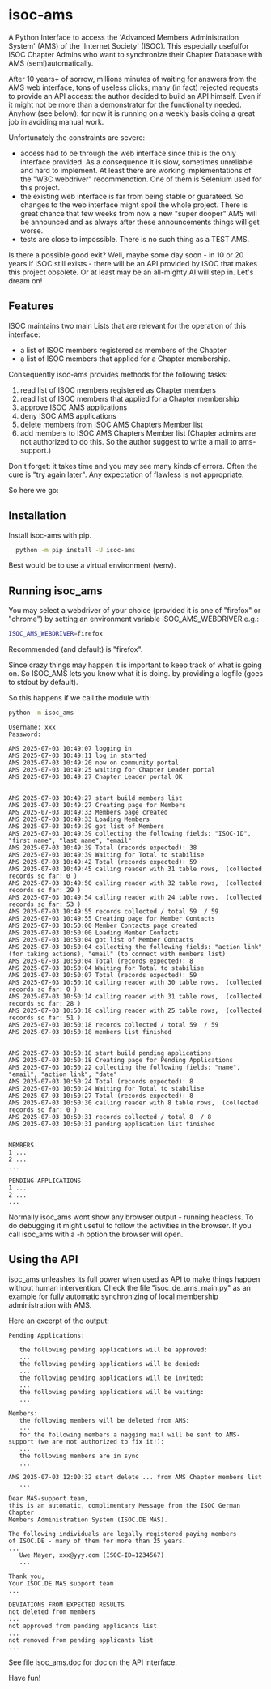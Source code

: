 
# isoc-ams

A Python Interface to access the 'Advanced Members Administration System' (AMS) of the 'Internet Society' (ISOC). This especially usefulfor ISOC Chapter Admins who want to synchronize their Chapter Database with AMS (semi)automatically.

After 10 years+  of sorrow, millions minutes of waiting for answers from the AMS web interface, tons of useless clicks, many (in fact) rejected requests to provide an API access: the author decided to build an API himself. Even if it might not be more than a demonstrator for the functionality needed. Anyhow (see below): for now it is running on a weekly basis doing a great job in avoiding manual work. 

Unfortunately the constraints are severe:
- access had to be through the web interface since this is the only interface provided. As a consequence it is slow, sometimes unreliable and hard to implement. At least there are working implementations of the "W3C webdriver" recommendtion. One of them is Selenium used for this project.
- the existing web interface is far from being stable or guarateed. So changes to the web interface might spoil the whole project. There is great chance that few weeks from now a new "super dooper" AMS will be announced and as always after these announcements things will get worse.
- tests are close to impossible. There is no such thing as a TEST AMS.

Is there a possible good exit? Well, maybe some day soon - in 10 or 20 years if ISOC still exists - there will be an API provided by ISOC that makes this project obsolete. Or at least may be an all-mighty AI will step in. Let's dream on!

## Features
ISOC maintains two main Lists that are relevant for the operation of this interface: 
- a list of ISOC members registered as members of the Chapter
- a list of ISOC members that applied for a Chapter membership.
  
Consequently isoc-ams provides methods for the following tasks:
1. read list of ISOC members registered as Chapter members
1. read list of ISOC members that applied for a Chapter membership
1. approve ISOC AMS applications
1. deny ISOC AMS applications
1. delete members from ISOC AMS Chapters Member list
1. add members to  ISOC AMS Chapters Member list (Chapter admins are not authorized to do this. So the author suggest to write a mail to ams-support.)

Don't forget: it takes time and you may see many kinds of errors. Often the cure is "try again later". Any expectation of flawless is not appropriate.

So here we go:

## Installation

Install isoc-ams with pip.

```bash
  python -m pip install -U isoc-ams
```

Best would be to use a virtual environment (venv).

## Running isoc_ams

You may select a webdriver of your choice (provided it is one of "firefox" or "chrome") by setting an environment variable ISOC_AMS_WEBDRIVER e.g.:
```bash
ISOC_AMS_WEBDRIVER=firefox
```
Recommended (and default) is "firefox".

Since crazy things may happen it is important to keep track of what is going on. So ISOC_AMS lets you know what it is doing.
by providing a logfile (goes to stdout by default).

So this happens if we call the module with:
```bash
python -m isoc_ams
```

```
Username: xxx
Password: 

AMS 2025-07-03 10:49:07 logging in
AMS 2025-07-03 10:49:11 log in started
AMS 2025-07-03 10:49:20 now on community portal
AMS 2025-07-03 10:49:25 waiting for Chapter Leader portal
AMS 2025-07-03 10:49:27 Chapter Leader portal OK


AMS 2025-07-03 10:49:27 start build members list
AMS 2025-07-03 10:49:27 Creating page for Members
AMS 2025-07-03 10:49:33 Members page created
AMS 2025-07-03 10:49:33 Loading Members
AMS 2025-07-03 10:49:39 got list of Members
AMS 2025-07-03 10:49:39 collecting the following fields: "ISOC-ID", "first name", "last name", "email"
AMS 2025-07-03 10:49:39 Total (records expected): 38
AMS 2025-07-03 10:49:39 Waiting for Total to stabilise
AMS 2025-07-03 10:49:42 Total (records expected): 59
AMS 2025-07-03 10:49:45 calling reader with 31 table rows,  (collected records so far: 0 )
AMS 2025-07-03 10:49:50 calling reader with 32 table rows,  (collected records so far: 29 )
AMS 2025-07-03 10:49:54 calling reader with 24 table rows,  (collected records so far: 53 )
AMS 2025-07-03 10:49:55 records collected / total 59  / 59
AMS 2025-07-03 10:49:55 Creating page for Member Contacts
AMS 2025-07-03 10:50:00 Member Contacts page created
AMS 2025-07-03 10:50:00 Loading Member Contacts
AMS 2025-07-03 10:50:04 got list of Member Contacts
AMS 2025-07-03 10:50:04 collecting the following fields: "action link" (for taking actions), "email" (to connect with members list)
AMS 2025-07-03 10:50:04 Total (records expected): 8
AMS 2025-07-03 10:50:04 Waiting for Total to stabilise
AMS 2025-07-03 10:50:07 Total (records expected): 59
AMS 2025-07-03 10:50:10 calling reader with 30 table rows,  (collected records so far: 0 )
AMS 2025-07-03 10:50:14 calling reader with 31 table rows,  (collected records so far: 28 )
AMS 2025-07-03 10:50:18 calling reader with 25 table rows,  (collected records so far: 51 )
AMS 2025-07-03 10:50:18 records collected / total 59  / 59
AMS 2025-07-03 10:50:18 members list finished


AMS 2025-07-03 10:50:18 start build pending applications
AMS 2025-07-03 10:50:18 Creating page for Pending Applications
AMS 2025-07-03 10:50:22 collecting the following fields: "name", "email", "action link", "date"
AMS 2025-07-03 10:50:24 Total (records expected): 8
AMS 2025-07-03 10:50:24 Waiting for Total to stabilise
AMS 2025-07-03 10:50:27 Total (records expected): 8
AMS 2025-07-03 10:50:30 calling reader with 8 table rows,  (collected records so far: 0 )
AMS 2025-07-03 10:50:31 records collected / total 8  / 8
AMS 2025-07-03 10:50:31 pending application list finished


MEMBERS
1 ...
2 ...
...

PENDING APPLICATIONS
1 ...
2 ...
...
```

Normally isoc_ams wont show any browser output - running headless. To do debugging it might useful to follow the activities in the browser. If you call isoc_ams with a -h option the browser will open.

## Using the API

isoc_ams unleashes its full power when used as API to make things happen without human intervention. Check the file "isoc_de_ams_main.py" as an example for fully automatic synchronizing of local membership administration with AMS.

Here an excerpt of the output:
```
Pending Applications:

   the following pending applications will be approved:
   ...
   the following pending applications will be denied:
   ...
   the following pending applications will be invited:
   ...
   the following pending applications will be waiting:
   ...

Members:
   the following members will be deleted from AMS:
   ...
   for the following members a nagging mail will be sent to AMS-support (we are not authorized to fix it!):
   ...
   the following members are in sync
   ...
      
AMS 2025-07-03 12:00:32 start delete ... from AMS Chapter members list
   ...

Dear MAS-support team,
this is an automatic, complimentary Message from the ISOC German Chapter
Members Administration System (ISOC.DE MAS).

The following individuals are legally registered paying members
of ISOC.DE - many of them for more than 25 years.
...
   Uwe Mayer, xxx@yyy.com (ISOC-ID=1234567)
   ...
   
Thank you,
Your ISOC.DE MAS support team
...

DEVIATIONS FROM EXPECTED RESULTS
not deleted from members
...
not approved from pending applicants list
...
not removed from pending applicants list
...
```
See file isoc_ams.doc for doc on the API interface.

Have fun!
